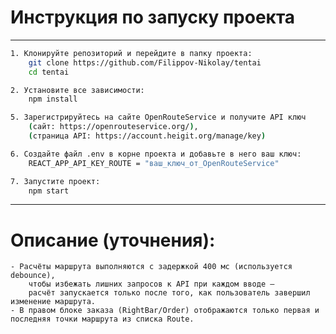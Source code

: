# Инструкция по запуску проекта

---

```bash
1. Клонируйте репозиторий и перейдите в папку проекта:
    git clone https://github.com/Filippov-Nikolay/tentai
    cd tentai

2. Установите все зависимости:
    npm install

5. Зарегистрируйтесь на сайте OpenRouteService и получите API ключ
    (сайт: https://openrouteservice.org/),
    (страница API: https://account.heigit.org/manage/key)

6. Создайте файл .env в корне проекта и добавьте в него ваш ключ:
    REACT_APP_API_KEY_ROUTE = "ваш_ключ_от_OpenRouteService"

7. Запустите проект:
    npm start
```

--- 

# Описание (уточнения):
    - Расчёты маршрута выполняются с задержкой 400 мс (используется debounce), 
        чтобы избежать лишних запросов к API при каждом вводе — 
        расчёт запускается только после того, как пользователь завершил изменение маршрута.
    - В правом блоке заказа (RightBar/Order) отображаются только первая и последняя точки маршрута из списка Route.
